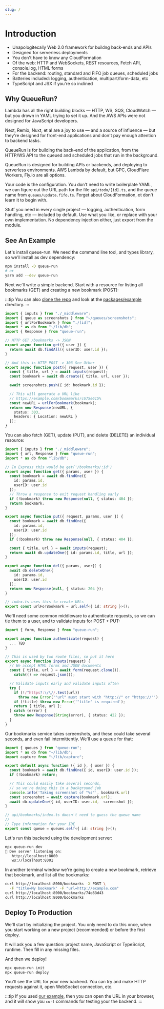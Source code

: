 ```yaml
---
slug: /
---
```


# Introduction

* Unapologitecally Web 2.0 framework for buildng back-ends and APIs
* Designed for serverless deployments
* You don't have to know any CloudFormation
* Of the web: HTTP and WebSockets, REST resources, Fetch API, console.log, HTML forms
* For the backend: routing, standard and FIFO job queues, scheduled jobs
* Batteries included: logging, authentication, multipart/form-data, etc
* TypeScript and JSX if you're so inclined

## Why QueueRun?

Lambda has all the right building blocks — HTTP, WS, SQS, CloudWatch — but you drown in YAML trying to set it up. And the AWS APIs were not designed for JavaScript developers.

Next, Remix, Nuxt, et al are a joy to use — and a source of influence — but they're designed for front-end applications and don't pay enough attention to backend tasks.

QueueRun is for building the back-end of the application, from the HTTP/WS API to the queued and scheduled jobs that run in the background.

QueueRun is designed for building APIs or backends, and deploying to serverless environments. AWS Lambda by default, but GPC, CloudFlare Workers, Fly.io are all options.

Your code is the configuration. You don't need to write boilerplate YAML, we can figure out the URL path for the file `api/todo/[id].ts`, and the queue name from `queues/update.fifo.ts`. Forget about CloudFormation, ot don't learn it to begin with.

Stuff you need in every single project — logging, authentication, form handling, etc — included by default. Use what you like, or replace with your own implementation. No dependency injection either, just export from the module.

## See An Example

Let's install queue-run. We need the command line tool, and types library, so we'll install as dev dependency:

```bash
npm install -D queue-run
# or
yarn add --dev queue-run
```

Next we'll write a simple backend. Start with a resource for listing all bookmarks (GET) and creating a new bookmark (POST):

:::tip
You can also [clone the repo](https://github.com/assaf/queue-run) and look at the [packages/example](https://github.com/assaf/queue-run/tree/main/packages/example) directory.
:::

```ts title="api/bookmarks.ts"
import { inputs } from "./_middleware";
import { queue as screenshots } from "~/queues/screenshots";
import { urlForBookmark } from "./[id]";
import * as db from "~/lib/db";
import { Response } from "queue-run";

// HTTP GET /bookmarks -> JSON
export async function get({ user }) {
  return await db.findAll({ userID: user.id });
}

// And this is HTTP POST -> 303 See Other
export async function post({ request, user }) {
  const { title, url } = await inputs(request);
  const bookmark = await db.create({ title, url, user });

  await screenshots.push({ id: bookmark.id });

  // This will generate a URL like
  // https://example.com/bookmarks/c675e615%
  const newURL = urlForBookmark(bookmark);
  return new Response(newURL, {
    status: 303,
    headers: { Location: newURL }
  });
}
```

You can also fetch (GET), update (PUT), and delete (DELETE) an individual resource:

```ts title="api/bookmarks/[id].ts"
import { inputs } from "./_middleware";
import { url, Response } from "queue-run";
import * as db from "lib/db";

// In Express this would be get('/bookmarks/:id')
export async function get({ params, user }) {
  const bookmark = await db.findOne({
    id: params.id,
    userID: user.id
  });
  // Throw a response to exit request handling early
  if (!bookmark) throw new Response(null, { status: 404 });
  return bookmark;
}

export async function put({ request, params, user }) {
  const bookmark = await db.findOne({
    id: params.id,
    userID: user.id
  });
  if (!bookmark) throw new Response(null, { status: 404 });

  const { title, url } = await inputs(request);
  return await db.updateOne({ id: params.id, title, url });
}

export async function del({ params, user}) {
  await db.deleteOne({
    id: params.id,
    userID: user.id
  });
  return new Response(null, { status: 204 });
}

// index.ts uses this to create URLs
export const urlForBookmark = url.self<{ id: string }>();
```

We'll need some common middleware to authenticate requests, so we can tie them to a user, and to validate inputs for POST + PUT:

```ts title="api/bookmarks/_middleware.ts"
import { form, Response } from "queue-run";

export async function authenticate(request) {
  ... TBD
}

// This is used by two route files, so put it here
export async function inputs(request) {
  // We accept HTML forms and JSON documents
  const { title, url } = await form(request.clone()).
    catch(() => request.json());

  // Validate inputs early and validate inputs often
  try {
    if (!/^https?:\/\//.test(url))
      throw new Error('"url" must start with "http://" or "https://"');
    if (!title) throw new Error('"title" is required');
    return { title, url };
  } catch (error) {
    throw new Response(String(error), { status: 422 });
  }
}
```

Our bookmarks service takes screenshots, and these could take several seconds, and even fail intermittently. We'll use a queue for that:

```ts title="queues/screenshots.ts"
import { queues } from "queue-run";
import * as db from "~/lib/db";
import capture from "~/lib/capture";

export default async function ({ id }, { user }) {
  const bookmark = await db.findOne({ id, userID: user.id });
  if (!bookmark) return;

  // This could easily take several seconds,
  // so we're doing this in a background job
  console.info('Taking screenshot of "%s"', bookmark.url)
  const screenshot = await capture(bookmark.url);
  await db.updateOne({ id, userID: user.id,  screenshot });
}

// api/bookmarks/index.ts doesn't need to guess the queue name
//
// Type information for your IDE
export const queue = queues.self<{ id: string }>();
```

Let's run this backend using the development server:

```bash
npx queue-run dev
👋 Dev server listening on:
   http://localhost:8000
   ws://localhost:8001
```

In another terminal window we're going to create a new bookmark, retrieve that bookmark, and list all the bookmarks:

```bash
curl http://localhost:8000/bookmarks -X POST \
  -F "title=My bookmark" -F "url=http://example.com"
curl http://localhost:8000/bookmarks/74e83d43
curl http://localhost:8000/bookmarks
```


## Deploy To Production

We'll start by initializing the project. You only need to do this once, when you start working on a new project (recommended) or before the first deploy.

It will ask you a few question: project name, JavaScript or TypeScript, runtime. Then fill in any missing files.

And then we deploy!

```bash
npx queue-run init
npx queue-run deploy
```

You'll see the URL for your new backend. You can try and make HTTP requests against it, open WebSocket connection, etc.

:::tip
If you used [our example](https://github.com/assaf/queue-run/tree/main/packages/example), then you can open the URL in your browser, and it will show you `curl` commands for testing your the backend.
:::